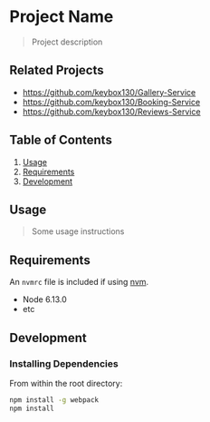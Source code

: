 # Project Name

> Project description

## Related Projects

  - https://github.com/keybox130/Gallery-Service
  - https://github.com/keybox130/Booking-Service
  - https://github.com/keybox130/Reviews-Service

## Table of Contents

1. [Usage](#Usage)
1. [Requirements](#requirements)
1. [Development](#development)

## Usage

> Some usage instructions

## Requirements

An `nvmrc` file is included if using [nvm](https://github.com/creationix/nvm).

- Node 6.13.0
- etc

## Development

### Installing Dependencies

From within the root directory:

```sh
npm install -g webpack
npm install
```

